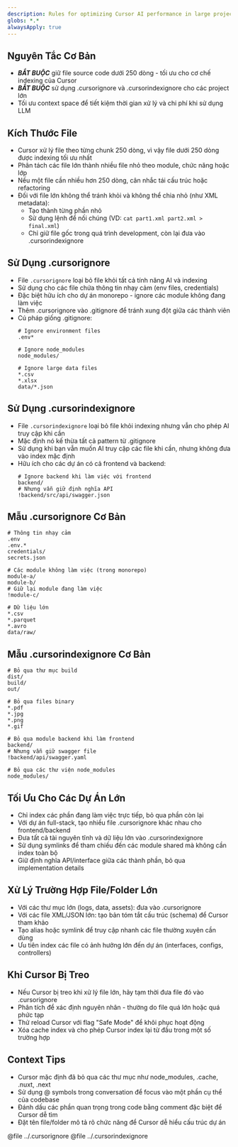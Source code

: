 ```yaml
---
description: Rules for optimizing Cursor AI performance in large projects
globs: *.*
alwaysApply: true
---
```


## Nguyên Tắc Cơ Bản
- ***BẮT BUỘC*** giữ file source code dưới 250 dòng - tối ưu cho cơ chế indexing của Cursor
- ***BẮT BUỘC*** sử dụng .cursorignore và .cursorindexignore cho các project lớn
- Tối ưu context space để tiết kiệm thời gian xử lý và chi phí khi sử dụng LLM

## Kích Thước File
- Cursor xử lý file theo từng chunk 250 dòng, vì vậy file dưới 250 dòng được indexing tối ưu nhất
- Phân tách các file lớn thành nhiều file nhỏ theo module, chức năng hoặc lớp
- Nếu một file cần nhiều hơn 250 dòng, cân nhắc tái cấu trúc hoặc refactoring
- Đối với file lớn không thể tránh khỏi và không thể chia nhỏ (như XML metadata):
  - Tạo thành từng phần nhỏ
  - Sử dụng lệnh để nối chúng (VD: `cat part1.xml part2.xml > final.xml`)
  - Chỉ giữ file gốc trong quá trình development, còn lại đưa vào .cursorindexignore

## Sử Dụng .cursorignore
- File `.cursorignore` loại bỏ file khỏi tất cả tính năng AI và indexing
- Sử dụng cho các file chứa thông tin nhạy cảm (env files, credentials)
- Đặc biệt hữu ích cho dự án monorepo - ignore các module không đang làm việc
- Thêm .cursorignore vào .gitignore để tránh xung đột giữa các thành viên
- Cú pháp giống .gitignore:
  ```
  # Ignore environment files
  .env*
  
  # Ignore node_modules
  node_modules/
  
  # Ignore large data files
  *.csv
  *.xlsx
  data/*.json
  ```

## Sử Dụng .cursorindexignore
- File `.cursorindexignore` loại bỏ file khỏi indexing nhưng vẫn cho phép AI truy cập khi cần
- Mặc định nó kế thừa tất cả pattern từ .gitignore
- Sử dụng khi bạn vẫn muốn AI truy cập các file khi cần, nhưng không đưa vào index mặc định
- Hữu ích cho các dự án có cả frontend và backend:
  ```
  # Ignore backend khi làm việc với frontend
  backend/
  # Nhưng vẫn giữ định nghĩa API
  !backend/src/api/swagger.json
  ```

## Mẫu .cursorignore Cơ Bản
```
# Thông tin nhạy cảm
.env
.env.*
credentials/
secrets.json

# Các module không làm việc (trong monorepo)
module-a/
module-b/
# Giữ lại module đang làm việc
!module-c/

# Dữ liệu lớn
*.csv
*.parquet
*.avro
data/raw/
```

## Mẫu .cursorindexignore Cơ Bản
```
# Bỏ qua thư mục build
dist/
build/
out/

# Bỏ qua files binary
*.pdf
*.jpg
*.png
*.gif

# Bỏ qua module backend khi làm frontend
backend/
# Nhưng vẫn giữ swagger file
!backend/api/swagger.yaml

# Bỏ qua các thư viện node_modules
node_modules/
```

## Tối Ưu Cho Các Dự Án Lớn
- Chỉ index các phần đang làm việc trực tiếp, bỏ qua phần còn lại
- Với dự án full-stack, tạo nhiều file .cursorignore khác nhau cho frontend/backend
- Đưa tất cả tài nguyên tĩnh và dữ liệu lớn vào .cursorindexignore
- Sử dụng symlinks để tham chiếu đến các module shared mà không cần index toàn bộ
- Giữ định nghĩa API/interface giữa các thành phần, bỏ qua implementation details

## Xử Lý Trường Hợp File/Folder Lớn
- Với các thư mục lớn (logs, data, assets): đưa vào .cursorignore
- Với các file XML/JSON lớn: tạo bản tóm tắt cấu trúc (schema) để Cursor tham khảo
- Tạo alias hoặc symlink để truy cập nhanh các file thường xuyên cần dùng
- Ưu tiên index các file có ảnh hưởng lớn đến dự án (interfaces, configs, controllers)

## Khi Cursor Bị Treo
- Nếu Cursor bị treo khi xử lý file lớn, hãy tạm thời đưa file đó vào .cursorignore
- Phân tích để xác định nguyên nhân - thường do file quá lớn hoặc quá phức tạp
- Thử reload Cursor với flag "Safe Mode" để khôi phục hoạt động
- Xóa cache index và cho phép Cursor index lại từ đầu trong một số trường hợp

## Context Tips
- Cursor mặc định đã bỏ qua các thư mục như node_modules, .cache, .nuxt, .next
- Sử dụng @ symbols trong conversation để focus vào một phần cụ thể của codebase
- Đánh dấu các phần quan trọng trong code bằng comment đặc biệt để Cursor dễ tìm
- Đặt tên file/folder mô tả rõ chức năng để Cursor dễ hiểu cấu trúc dự án

@file ../.cursorignore
@file ../.cursorindexignore
